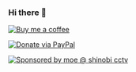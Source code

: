 ### Hi there 👋

[![Buy me a coffee](https://img.shields.io/badge/-buy%20me%20a%20coffee-red?logo=buy%20me%20a%20coffee)](https://buymeacoffee.com/kevinGodell) 

[![Donate via PayPal](https://img.shields.io/badge/Donate-Paypal-blue)](https://www.paypal.com/donate/?business=HTMERJAFHJJEU&no_recurring=0&item_name=support+open+source+software+development&currency_code=USD)

[![Sponsored by moe @ shinobi cctv](https://img.shields.io/badge/sponsored%20by-moe%20%40%20shinobi%20cctv-brightgreen)](https://shinobi.video/)

<!--
**kevinGodell/kevinGodell** is a ✨ _special_ ✨ repository because its `README.md` (this file) appears on your GitHub profile.

Here are some ideas to get you started:

- 🔭 I’m currently working on ...
- 🌱 I’m currently learning ...
- 👯 I’m looking to collaborate on ...
- 🤔 I’m looking for help with ...
- 💬 Ask me about ...
- 📫 How to reach me: ...
- 😄 Pronouns: ...
- ⚡ Fun fact: ...
-->
